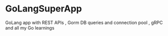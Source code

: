 # GoLangSuperApp
GoLang app with REST APIs , Gorm DB queries and connection pool  , gRPC and all my Go learnings
